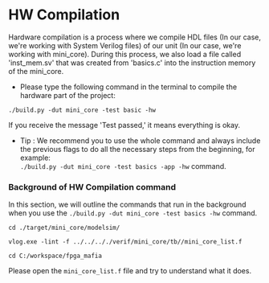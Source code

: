 # HW Compilation
Hardware compilation is a process where we compile HDL files (In our case, we're working with System Verilog files) of our unit (In our case, we're working with mini_core). During this process, we also load a file called 'inst_mem.sv' that was created from 'basics.c' into the instruction memory of the mini_core. 

- Please type the following command in the terminal to compile the hardware part of the project:

```
./build.py -dut mini_core -test basic -hw
```
If you receive the message 'Test passed,' it means everything is okay. 

- Tip : We recommend you to use the whole command and always include the previous flags to do all the necessary steps from the beginning, for example:  
`./build.py -dut mini_core -test basics -app -hw` command.  

### Background of HW Compilation command
In this section, we will outline the commands that run in the background when you use the
 `./build.py -dut mini_core -test basics -hw` command.   

```
cd ./target/mini_core/modelsim/

vlog.exe -lint -f ../../.././verif/mini_core/tb//mini_core_list.f

cd C:/workspace/fpga_mafia
```

Please open the `mini_core_list.f` file and try to understand what it does.



